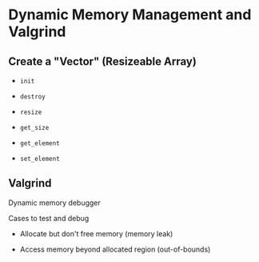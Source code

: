 # Dynamic Memory Management and Valgrind

## Create a "Vector" (Resizeable Array)

 - `init`

 - `destroy`

 - `resize`

 - `get_size`

 - `get_element`

 - `set_element`

## Valgrind

Dynamic memory debugger

Cases to test and debug

 - Allocate but don't free memory (memory leak)

 - Access memory beyond allocated region (out-of-bounds)
